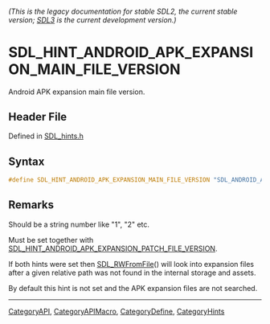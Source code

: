 ###### (This is the legacy documentation for stable SDL2, the current stable version; [SDL3](https://wiki.libsdl.org/SDL3/) is the current development version.)
# SDL_HINT_ANDROID_APK_EXPANSION_MAIN_FILE_VERSION

Android APK expansion main file version.

## Header File

Defined in [SDL_hints.h](https://github.com/libsdl-org/SDL/blob/SDL2/include/SDL_hints.h)

## Syntax

```c
#define SDL_HINT_ANDROID_APK_EXPANSION_MAIN_FILE_VERSION "SDL_ANDROID_APK_EXPANSION_MAIN_FILE_VERSION"
```

## Remarks

Should be a string number like "1", "2" etc.

Must be set together with
[SDL_HINT_ANDROID_APK_EXPANSION_PATCH_FILE_VERSION](SDL_HINT_ANDROID_APK_EXPANSION_PATCH_FILE_VERSION).

If both hints were set then [SDL_RWFromFile](SDL_RWFromFile)() will look
into expansion files after a given relative path was not found in the
internal storage and assets.

By default this hint is not set and the APK expansion files are not
searched.

----
[CategoryAPI](CategoryAPI), [CategoryAPIMacro](CategoryAPIMacro), [CategoryDefine](CategoryDefine), [CategoryHints](CategoryHints)



